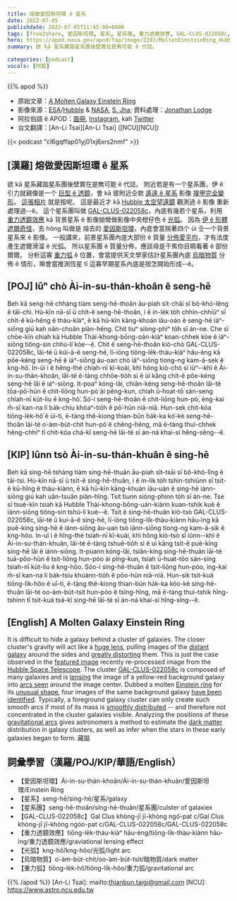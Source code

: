 ```yaml
---
title: 熔做愛因斯坦環 ê 星系
date: 2022-07-05
publishdate: 2022-07-05T11:45:00+0800
tags: [free2share, 愛因斯坦環, 星系, 星系團, 重力透鏡效應, GAL-CLUS-022058c, 光弧, 烏暗物質, 重力弧]
hero: https://apod.nasa.gov/apod/fap/image/2207/MoltenEinsteinRing_HubbleLodge_960.jpg
summary: 欲 kā 星系藏踮星系團後壁實在是無可能 ê 代誌。

categories: [podcast]
vocals: [阿錕]
---
```


{{% apod %}}

- 原始文章：[A Molten Galaxy Einstein Ring](https://apod.nasa.gov/apod/ap220705.html)
- 影像來源：[ESA](https://www.esa.int/)/[Hubble](https://esahubble.org/) & [NASA](https://www.nasa.gov/), [S. Jha](https://www.physics.rutgers.edu/~saurabh/); 資料處理：[Jonathan Lodge](https://www.instagram.com/jjlodge)
- 阿拉伯語 ê APOD：[面冊](https://www.facebook.com/APODArabic), [Instagram](https://www.instagram.com/apod.arabic/), kah [Twitter](https://twitter.com/APODArabic)
- 台文翻譯：[An-Li Tsai][An-Li Tsai] ([NCU][NCU])

{{< podcast "cl6gqffap01yj01xj6xrs2nmf" >}}

## [漢羅] 熔做愛因斯坦環 ê 星系
欲 kā 星系藏踮星系團後壁實在是無可能 ê 代誌。
附近若是有一个星系團，伊 ê 引力就親像是一个 [巨型 ê 透鏡][huge lens t]，會 kā 彼附近仝款 [遙遠 ê 星系][distant galaxy t] 影像 [搝甲完全變形][greatly distorting t]。
[這張相片][featured image] 就是按呢。
這是最近才 kā [Hubble 太空望遠鏡][Hubble Space Telescope] 觀測過 ê 影像 重新處理過--ê。
這个星系團叫做 [GAL-CLUS-022058c][GAL-CLUS-022058c]，內底有幾若个星系，利用 [重力透鏡效應][lensing] kā 背景星系 ê 影像拗彎做影像中央柑仔色 ê [光弧][arcs seen]。
因為 [伊 ê 形體遮爾奇怪][unusual shape]，去 hŏng 叫做是 熔去的 [愛因斯坦環][Einstein ring]，內底會當揣著四个 ùi 仝一个背景星系來 ê 影像。
一般講來，前景星系團內底大部份 ê 質量 [分佈愛平均][smoothly distributed]，才有法度產生遮爾滑溜 ê 光弧。
所以星系團 ê 質量分佈，應該毋是干焦你目睭看著 ê 部份爾爾。
分析這寡 [重力弧][gravitational arcs] ê 位置，會當提供天文學家估計星系團內底 [烏暗物質][dark matter] 分佈 ê 情形，嘛會當推測恆星 tī 這寡早期星系內底是按怎開始形成--ê。


## [POJ] Iûⁿ chò Ài-in-su-thán-khoân ê seng-hē
Beh kā seng-hē chhàng tiàm seng-hē-thoân āu-piah si̍t-chāi sī bô-khó-lêng ê tāi-chì.
Hù-kīn nā-sī ū chi̍t-ê seng-hē-thoân, i ê ín-le̍k to̍h chhin-chhiūⁿ sī chi̍t-ê kū-hêng ê thàu-kiàⁿ, ē kā hū-kīn kāng-khoán iâu-oán ê seng-hē iáⁿ-siōng giú kah oân-choân piàn-hêng.
Chit tiuⁿ siòng-phìⁿ to̍h sī án-ne.
Che sī chòe-kīn chiah kā Hubble Thài-khong-bōng-oán-kiàⁿ koan-chhek kòe ê iáⁿ-siōng tiông-sin chhú-lí kòe--ê.
Chit ê seng-hē-thoân kiò-chò GAL-CLUS-022058c, lāi-té ū kúi-ā-ê seng-hē, lī-iōng tiōng-le̍k-thàu-kiàⁿ hāu-èng kā pōe-kéng seng-hē ê iáⁿ-siōng áu-oan chò iáⁿ-siōng tiong-ng kam-á-sek ê kng-hô͘.
In-ūi i ê hêng-thé chiah-nī kî-koài, khì hŏng kiò-chò sī iûⁿ--khì ê Ài-in-su-thán-khoân, lāi-té ē-tàng chhōe-tio̍h sì ê ùi kāng chi̍t-ê pōe-kéng seng-hē lâi ê iáⁿ-siōng.
It-poaⁿ kóng-lâi, chiân-kéng seng-hē-thoân lāi-té tōa-pō͘-hūn ê chit-liōng hun-pò͘ ài pêng-kun, chiah ū-hoat-tō͘ sán-seng chiah-nī ku̍t-liu ê kng-hô͘.
Só͘-í seng-hē-thoân ê chit-liōng hun-pò͘, èng-kai m̄-sī kan-na lí ba̍k-chiu khòaⁿ-tio̍h ê pō͘-hūn niā-niā.
Hun-sek chit-kóa tiōng-le̍k-hô͘ ê ūi-tì, ē-tàng thê-kiong thian-bûn ha̍k-ka kó͘-kè seng-hē-thoân lāi-té o͘-àm-bu̍t-chit hun-pò͘ ê chêng-hêng, mā ē-tàng thui-chhek hêng-chhiⁿ tī chit-kóa chá-kî seng-hē lāi-té sī án-ná khai-sí hêng-sêng--ê.

## [KIP] Iûnn tsò Ài-in-su-thán-khuân ê sing-hē
Beh kā sing-hē tshàng tiàm sing-hē-thuân āu-piah si̍t-tsāi sī bô-khó-lîng ê tāi-tsì.
Hù-kīn nā-sī ū tsi̍t-ê sing-hē-thuân, i ê ín-li̍k to̍h tshin-tshiūnn sī tsi̍t-ê kū-hîng ê thàu-kiànn, ē kā hū-kīn kāng-khuán iâu-uán ê sing-hē iánn-siōng giú kah uân-tsuân piàn-hîng.
Tsit tiunn siòng-phìnn to̍h sī án-ne.
Tse sī tsuè-kīn tsiah kā Hubble Thài-khong-bōng-uán-kiànn kuan-tshik kuè ê iánn-siōng tiông-sin tshú-lí kuè--ê.
Tsit ê sing-hē-thuân kiò-tsò GAL-CLUS-022058c, lāi-té ū kuí-ā-ê sing-hē, lī-iōng tiōng-li̍k-thàu-kiànn hāu-ìng kā puē-kíng sing-hē ê iánn-siōng áu-uan tsò iánn-siōng tiong-ng kam-á-sik ê kng-hôo.
In-uī i ê hîng-thé tsiah-nī kî-kuài, khì hŏng kiò-tsò sī iûnn--khì ê Ài-in-su-thán-khuân, lāi-té ē-tàng tshuē-tio̍h sì ê uì kāng tsi̍t-ê puē-kíng sing-hē lâi ê iánn-siōng.
It-puann kóng-lâi, tsiân-kíng sing-hē-thuân lāi-té tuā-pōo-hūn ê tsit-liōng hun-pòo ài pîng-kun, tsiah ū-huat-tōo sán-sing tsiah-nī ku̍t-liu ê kng-hôo.
Sóo-í sing-hē-thuân ê tsit-liōng hun-pòo, ìng-kai m̄-sī kan-na lí ba̍k-tsiu khuànn-tio̍h ê pōo-hūn niā-niā.
Hun-sik tsit-kuá tiōng-li̍k-hôo ê uī-tì, ē-tàng thê-kiong thian-bûn ha̍k-ka kóo-kè sing-hē-thuân lāi-té oo-àm-bu̍t-tsit hun-pòo ê tsîng-hîng, mā ē-tàng thui-tshik hîng-tshinn tī tsit-kuá tsá-kî sing-hē lāi-té sī án-ná khai-sí hîng-sîng--ê.

## [English] A Molten Galaxy Einstein Ring
It is difficult to hide a galaxy behind a cluster of galaxies.
The closer cluster's gravity will act like a [huge lens][huge lens e], pulling images of the [distant galaxy][distant galaxy e] around the sides and [greatly distorting][greatly distorting e] them.
This is just the case observed in the [featured image][featured image] recently re-processed image from the [Hubble Space Telescope][Hubble Space Telescope].
The cluster [GAL-CLUS-022058c][GAL-CLUS-022058c] is composed of many galaxies and is [lensing][lensing] the image of a yellow-red background galaxy into [arcs seen][arcs seen] around the image center.
Dubbed a molten [Einstein ring][Einstein ring] for its [unusual shape][unusual shape], four images of the same background galaxy [have been identified][have been identified].
Typically, a foreground galaxy cluster can only create such smooth arcs if most of its mass is [smoothly distributed][smoothly distributed] -- and therefore not concentrated in the cluster galaxies visible.
Analyzing the positions of these [gravitational arcs][gravitational arcs] gives astronomers a method to estimate the [dark matter][dark matter] distribution in galaxy clusters, as well as infer when the stars in these early galaxies began to form.
藏踮
## 詞彙學習（漢羅/POJ/KIP/華語/English）
- 【愛因斯坦環】Ài-in-su-thán-khoân/Ài-in-su-thán-khuân/愛因斯坦環/Einstein Ring
- 【星系】seng-hē/sing-hē/星系/galaxy
- 【星系團】seng-hē-thoân/sing-hē-thuân/星系團/culster of galaxiex
- 【GAL-CLUS-022058c】Gal Clus khòng-jī jī-khòng ngó͘-pat c/Gal Clus khòng-jī jī-khòng ngóo-pat c/GAL-CLUS-022058c/GAL-CLUS-022058c
- 【重力透鏡效應】tiōng-le̍k-thàu-kiàⁿ hāu-èng/tiōng-li̍k-thàu-kiànn hāu-ìng/重力透鏡效應/graviational lensing effect
- 【光弧】kng-hô͘/kng-hôo/光弧/light arc
- 【烏暗物質】o͘-àm-bu̍t-chit/oo-àm-bu̍t-tsit/暗物質/dark matter
- 【重力弧】tiōng-le̍k-hô͘/tiōng-li̍k-hôo/重力弧/gravitational arc


{{% /apod %}}
[An-Li Tsai]: mailto:thianbun.taigi@gmail.com
[NCU]: https://www.astro.ncu.edu.tw

[copyright]: https://apod.nasa.gov/apod/fap/lib/about_apod.html#srapply

[huge lens e]:https://apod.nasa.gov/apod/ap220511.html
[huge lens t]:https://apod.tw/daily/20220511/
[distant galaxy e]:https://apod.nasa.gov/apod/ap210802.html
[distant galaxy t]:https://apod.tw/daily/20210802/
[greatly distorting e]:https://apod.nasa.gov/apod/ap210823.html
[greatly distorting t]:https://apod.tw/daily/20210823/
[featured image]:https://www.nasa.gov/image-feature/goddard/2020/hubble-sees-a-molten-ring
[Hubble Space Telescope]:https://www.nasa.gov/mission_pages/hubble/about
[GAL-CLUS-022058c]:https://esahubble.org/images/potw2050a/
[lensing]:https://en.wikipedia.org/wiki/Gravitational_lens
[arcs seen]:https://www.space.com/hubble-telescope-molten-ring-photo-distance-calculation
[Einstein ring]:https://hubblesite.org/contents/media/images/2005/32/1788-Image.html
[unusual shape]:https://i.pinimg.com/originals/8c/67/69/8c6769e0323ffa6e7aadf98ddf34d5fe.jpg
[have been identified]:https://ui.adsabs.harvard.edu/abs/2021ApJ...919...48D/abstract
[smoothly distributed]:https://ui.adsabs.harvard.edu/abs/2020ApJ...898...81C/abstract
[gravitational arcs]:https://noirlab.edu/science/programs/ctio/telescopes/soar-telescope/news/gravitational-arcs-galaxy-cluster-abel-370
[dark matter]:https://science.nasa.gov/astrophysics/focus-areas/what-is-dark-energy
